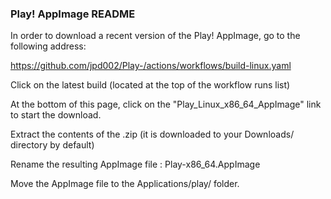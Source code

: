 ### Play! AppImage README

In order to download a recent version of the Play! AppImage, go to the following address:

https://github.com/jpd002/Play-/actions/workflows/build-linux.yaml

Click on the latest build (located at the top of the workflow runs list)

At the bottom of this page, click on the "Play_Linux_x86_64_AppImage" link to start the download.

Extract the contents of the .zip (it is downloaded to your Downloads/ directory by default)

Rename the resulting AppImage file : Play-x86_64.AppImage

Move the AppImage file to the Applications/play/ folder.
